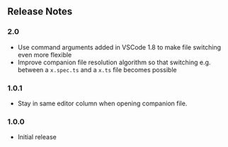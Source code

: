 ## Release Notes

### 2.0

- Use command arguments added in VSCode 1.8 to make file switching even more flexible
- Improve companion file resolution algorithm so that switching e.g. between a `x.spec.ts` and a `x.ts` file becomes possible


### 1.0.1

- Stay in same editor column when opening companion file.

### 1.0.0

- Initial release